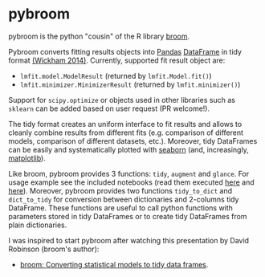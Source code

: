 # pybroom

pybroom is the python "cousin" of the R library [broom](https://github.com/dgrtwo/broom).

Pybroom converts fitting results objects into [Pandas](http://pandas.pydata.org/)
[DataFrame](http://pandas.pydata.org/pandas-docs/stable/dsintro.html#dataframe)
in tidy format
[(Wickham 2014)](http://dx.doi.org/10.18637/jss.v059.i10).
Currently, supported fit result object are:

- `lmfit.model.ModelResult` (returned by `lmfit.Model.fit()`)
- `lmfit.minimizer.MinimizerResult` (returned by `lmfit.minimizer()`)

Support for `scipy.optimize` or objects used in other libraries such as
`sklearn` can be added based on user request (PR welcome!).

The tidy format creates an uniform interface to fit results and allows to
cleanly combine results from different fits (e.g. comparison of different
models, comparison of different datasets, etc.). Moreover, tidy DataFrames
can be easily and systematically plotted with
[seaborn](https://web.stanford.edu/~mwaskom/software/seaborn/) (and, increasingly,
[matplotlib](http://matplotlib.org/)).

Like broom, pybroom provides 3 functions: `tidy`, `augment` and `glance`.
For usage example see the included notebooks (read them executed
[here](https://gist.github.com/tritemio/be72c6e8bef36031af14a610b1303c26) and
[here](https://gist.github.com/tritemio/aca5fb2f3de4dbfa46e8ee04efe067cd)).
Moreover, pybroom provides two functions `tidy_to_dict` and `dict_to_tidy`
for conversion between dictionaries and 2-columns tidy DataFrame. These
functions are useful to call python functions with parameters stored
in tidy DataFrames or to create tidy DataFrames from plain dictionaries.

I was inspired to start pybroom after watching this presentation by
David Robinson (broom's author):

- [broom: Converting statistical models to tidy data frames](https://www.youtube.com/watch?v=eM3Ha0kTAz4).
